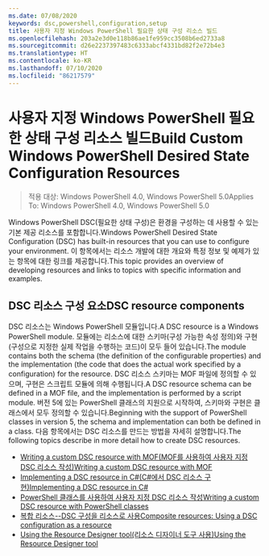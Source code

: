 ```yaml
---
ms.date: 07/08/2020
keywords: dsc,powershell,configuration,setup
title: 사용자 지정 Windows PowerShell 필요한 상태 구성 리소스 빌드
ms.openlocfilehash: 203a2e3d0e118b86ae1fe959cc3508b6ed2733a8
ms.sourcegitcommit: d26e2237397483c6333abcf4331bd82f2e72b4e3
ms.translationtype: HT
ms.contentlocale: ko-KR
ms.lasthandoff: 07/10/2020
ms.locfileid: "86217579"
---
```

# <a name="build-custom-windows-powershell-desired-state-configuration-resources"></a><span data-ttu-id="b46ca-103">사용자 지정 Windows PowerShell 필요한 상태 구성 리소스 빌드</span><span class="sxs-lookup"><span data-stu-id="b46ca-103">Build Custom Windows PowerShell Desired State Configuration Resources</span></span>

> <span data-ttu-id="b46ca-104">적용 대상: Windows PowerShell 4.0, Windows PowerShell 5.0</span><span class="sxs-lookup"><span data-stu-id="b46ca-104">Applies To: Windows PowerShell 4.0, Windows PowerShell 5.0</span></span>

<span data-ttu-id="b46ca-105">Windows PowerShell DSC(필요한 상태 구성)은 환경을 구성하는 데 사용할 수 있는 기본 제공 리소스를 포함합니다.</span><span class="sxs-lookup"><span data-stu-id="b46ca-105">Windows PowerShell Desired State Configuration (DSC) has built-in resources that you can use to configure your environment.</span></span> <span data-ttu-id="b46ca-106">이 항목에서는 리소스 개발에 대한 개요와 특정 정보 및 예제가 있는 항목에 대한 링크를 제공합니다.</span><span class="sxs-lookup"><span data-stu-id="b46ca-106">This topic provides an overview of developing resources and links to topics with specific information and examples.</span></span>

## <a name="dsc-resource-components"></a><span data-ttu-id="b46ca-107">DSC 리소스 구성 요소</span><span class="sxs-lookup"><span data-stu-id="b46ca-107">DSC resource components</span></span>

<span data-ttu-id="b46ca-108">DSC 리소스는 Windows PowerShell 모듈입니다.</span><span class="sxs-lookup"><span data-stu-id="b46ca-108">A DSC resource is a Windows PowerShell module.</span></span> <span data-ttu-id="b46ca-109">모듈에는 리소스에 대한 스키마(구성 가능한 속성 정의)와 구현(구성으로 지정한 실제 작업을 수행하는 코드)이 모두 들어 있습니다.</span><span class="sxs-lookup"><span data-stu-id="b46ca-109">The module contains both the schema (the definition of the configurable properties) and the implementation (the code that does the actual work specified by a configuration) for the resource.</span></span> <span data-ttu-id="b46ca-110">DSC 리소스 스키마는 MOF 파일에 정의할 수 있으며, 구현은 스크립트 모듈에 의해 수행됩니다.</span><span class="sxs-lookup"><span data-stu-id="b46ca-110">A DSC resource schema can be defined in a MOF file, and the implementation is performed by a script module.</span></span> <span data-ttu-id="b46ca-111">버전 5에 있는 PowerShell 클래스의 지원으로 시작하여, 스키마와 구현은 클래스에서 모두 정의할 수 있습니다.</span><span class="sxs-lookup"><span data-stu-id="b46ca-111">Beginning with the support of PowerShell classes in version 5, the schema and implementation can both be defined in a class.</span></span> <span data-ttu-id="b46ca-112">다음 항목에서는 DSC 리소스를 만드는 방법을 자세히 설명합니다.</span><span class="sxs-lookup"><span data-stu-id="b46ca-112">The following topics describe in more detail how to create DSC resources.</span></span>

- [<span data-ttu-id="b46ca-113">Writing a custom DSC resource with MOF(MOF를 사용하여 사용자 지정 DSC 리소스 작성)</span><span class="sxs-lookup"><span data-stu-id="b46ca-113">Writing a custom DSC resource with MOF</span></span>](authoringResourceMOF.md)
- [<span data-ttu-id="b46ca-114">Implementing a DSC resource in C#(C#에서 DSC 리소스 구현)</span><span class="sxs-lookup"><span data-stu-id="b46ca-114">Implementing a DSC resource in C#</span></span>](authoringResourceMofCS.md)
- [<span data-ttu-id="b46ca-115">PowerShell 클래스를 사용하여 사용자 지정 DSC 리소스 작성</span><span class="sxs-lookup"><span data-stu-id="b46ca-115">Writing a custom DSC resource with PowerShell classes</span></span>](authoringResourceClass.md)
- [<span data-ttu-id="b46ca-116">복합 리소스--DSC 구성을 리소스로 사용</span><span class="sxs-lookup"><span data-stu-id="b46ca-116">Composite resources: Using a DSC configuration as a resource</span></span>](authoringResourceComposite.md)
- [<span data-ttu-id="b46ca-117">Using the Resource Designer tool(리소스 디자이너 도구 사용)</span><span class="sxs-lookup"><span data-stu-id="b46ca-117">Using the Resource Designer tool</span></span>](authoringResourceMofDesigner.md)
